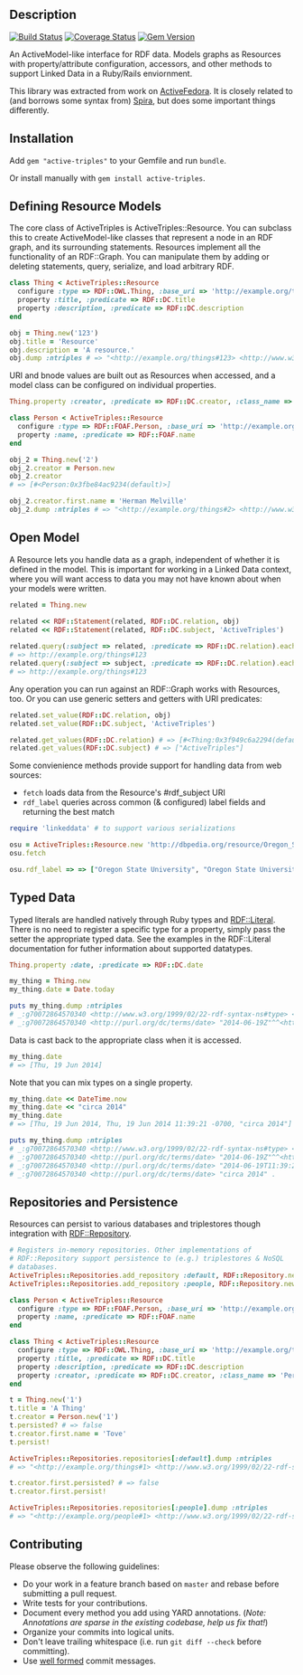 Description
-----------

[![Build Status](https://travis-ci.org/ActiveTriples/ActiveTriples.png?branch=master)](https://travis-ci.org/ActiveTriples/ActiveTriples)
[![Coverage Status](https://coveralls.io/repos/ActiveTriples/ActiveTriples/badge.png?branch=setup_badges)](https://coveralls.io/r/ActiveTriples/ActiveTriples?branch=setup_badges)
[![Gem Version](https://badge.fury.io/rb/active-triples.svg)](http://badge.fury.io/rb/active-triples)

An ActiveModel-like interface for RDF data. Models graphs as Resources with property/attribute configuration, accessors, and other methods to support Linked Data in a Ruby/Rails enviornment.

This library was extracted from work on [ActiveFedora](https://github.com/projecthydra/active_fedora). It is closely related to (and borrows some syntax from) [Spira](https://github.com/ruby-rdf/spira), but does some important things differently.

Installation
------------

Add `gem "active-triples"` to your Gemfile and run `bundle`.

Or install manually with `gem install active-triples`.

Defining Resource Models
------------------------

The core class of ActiveTriples is ActiveTriples::Resource. You can subclass this to create ActiveModel-like classes that represent a node in an RDF graph, and its surrounding statements. Resources implement all the functionality of an RDF::Graph. You can manipulate them by adding or deleting statements, query, serialize, and load arbitrary RDF. 


```ruby
class Thing < ActiveTriples::Resource
  configure :type => RDF::OWL.Thing, :base_uri => 'http://example.org/things#'
  property :title, :predicate => RDF::DC.title
  property :description, :predicate => RDF::DC.description
end

obj = Thing.new('123')
obj.title = 'Resource'
obj.description = 'A resource.'
obj.dump :ntriples # => "<http://example.org/things#123> <http://www.w3.org/1999/02/22-rdf-syntax-ns#type> <http://www.w3.org/2002/07/owl#Thing> .\n<http://example.org/things#123> <http://purl.org/dc/terms/title> \"Resource\" .\n<http://example.org/things#123> <http://purl.org/dc/terms/description> \"A resource.\" .\n"
```
URI and bnode values are built out as Resources when accessed, and a model class can be configured on individual properties.

```ruby
Thing.property :creator, :predicate => RDF::DC.creator, :class_name => 'Person'

class Person < ActiveTriples::Resource
  configure :type => RDF::FOAF.Person, :base_uri => 'http://example.org/people#'
  property :name, :predicate => RDF::FOAF.name
end

obj_2 = Thing.new('2')
obj_2.creator = Person.new
obj_2.creator
# => [#<Person:0x3fbe84ac9234(default)>]

obj_2.creator.first.name = 'Herman Melville'
obj_2.dump :ntriples # => "<http://example.org/things#2> <http://www.w3.org/1999/02/22-rdf-syntax-ns#type> <http://www.w3.org/2002/07/owl#Thing> .\n<http://example.org/things#2> <http://purl.org/dc/terms/creator> _:g70263220218800 .\n_:g70263220218800 <http://www.w3.org/1999/02/22-rdf-syntax-ns#type> <http://xmlns.com/foaf/0.1/Person> .\n_:g70263220218800 <http://xmlns.com/foaf/0.1/name> \"Herman Melville\" .\n"
```

Open Model
-----------

A Resource lets you handle data as a graph, independent of whether it is defined in the model. This is important for working in a Linked Data context, where you will want access to data you may not have known about when your models were written.

```ruby
related = Thing.new

related << RDF::Statement(related, RDF::DC.relation, obj)
related << RDF::Statement(related, RDF::DC.subject, 'ActiveTriples')
	
related.query(:subject => related, :predicate => RDF::DC.relation).each_statement {|s,p,o| puts o}
# => http://example.org/things#123
related.query(:subject => subject, :predicate => RDF::DC.relation).each_statement {|s,p,o| puts o}
# => http://example.org/things#123
```

Any operation you can run against an RDF::Graph works with Resources, too. Or you can use generic setters and getters with URI predicates:

```ruby
related.set_value(RDF::DC.relation, obj) 
related.set_value(RDF::DC.subject, 'ActiveTriples')

related.get_values(RDF::DC.relation) # => [#<Thing:0x3f949c6a2294(default)>]
related.get_values(RDF::DC.subject) # => ["ActiveTriples"]
```

Some convienience methods provide support for handling data from web sources:
  * `fetch` loads data from the Resource's #rdf_subject URI
  * `rdf_label` queries across common (& configured) label fields and returning the best match

```ruby
require 'linkeddata' # to support various serializations

osu = ActiveTriples::Resource.new 'http://dbpedia.org/resource/Oregon_State_University'
osu.fetch

osu.rdf_label => => ["Oregon State University", "Oregon State University", "Université d'État de l'Oregon", "Oregon State University", "Oregon State University", "オレゴン州立大学", "Universidad Estatal de Oregón", "Oregon State University", "俄勒岡州立大學", "Universidade do Estado do Oregon"]
```

Typed Data
-----------

Typed literals are handled natively through Ruby types and [RDF::Literal](https://github.com/ruby-rdf/rdf/tree/develop/lib/rdf/model/literal). There is no need to register a specific type for a property, simply pass the setter the appropriate typed data. See the examples in the RDF::Literal documentation for futher information about supported datatypes.

```ruby
Thing.property :date, :predicate => RDF::DC.date

my_thing = Thing.new
my_thing.date = Date.today

puts my_thing.dump :ntriples
# _:g70072864570340 <http://www.w3.org/1999/02/22-rdf-syntax-ns#type> <http://www.w3.org/2002/07/owl#Thing> .
# _:g70072864570340 <http://purl.org/dc/terms/date> "2014-06-19Z"^^<http://www.w3.org/2001/XMLSchema#date> .
```

Data is cast back to the appropriate class when it is accessed.

```ruby
my_thing.date
# => [Thu, 19 Jun 2014]
```
   
Note that you can mix types on a single property.

```ruby     
my_thing.date << DateTime.now
my_thing.date << "circa 2014"
my_thing.date
# => [Thu, 19 Jun 2014, Thu, 19 Jun 2014 11:39:21 -0700, "circa 2014"]

puts my_thing.dump :ntriples
# _:g70072864570340 <http://www.w3.org/1999/02/22-rdf-syntax-ns#type> <http://www.w3.org/2002/07/owl#Thing> .
# _:g70072864570340 <http://purl.org/dc/terms/date> "2014-06-19Z"^^<http://www.w3.org/2001/XMLSchema#date> .
# _:g70072864570340 <http://purl.org/dc/terms/date> "2014-06-19T11:39:21-07:00"^^<http://www.w3.org/2001/XMLSchema#dateTime> .
# _:g70072864570340 <http://purl.org/dc/terms/date> "circa 2014" .
```

Repositories and Persistence
-----------------------------

Resources can persist to various databases and triplestores though integration with [RDF::Repository](http://rubydoc.info/github/ruby-rdf/rdf/RDF/Repository).

```ruby
# Registers in-memory repositories. Other implementations of
# RDF::Repository support persistence to (e.g.) triplestores & NoSQL
# databases.
ActiveTriples::Repositories.add_repository :default, RDF::Repository.new
ActiveTriples::Repositories.add_repository :people, RDF::Repository.new

class Person < ActiveTriples::Resource
  configure :type => RDF::FOAF.Person, :base_uri => 'http://example.org/people#', :repository => :people
  property :name, :predicate => RDF::FOAF.name
end

class Thing < ActiveTriples::Resource
  configure :type => RDF::OWL.Thing, :base_uri => 'http://example.org/things#', :repository => :default
  property :title, :predicate => RDF::DC.title
  property :description, :predicate => RDF::DC.description
  property :creator, :predicate => RDF::DC.creator, :class_name => 'Person'
end

t = Thing.new('1')
t.title = 'A Thing'
t.creator = Person.new('1')
t.persisted? # => false
t.creator.first.name = 'Tove'
t.persist!

ActiveTriples::Repositories.repositories[:default].dump :ntriples
# => "<http://example.org/things#1> <http://www.w3.org/1999/02/22-rdf-syntax-ns#type> <http://www.w3.org/2002/07/owl#Thing> .\n<http://example.org/things#1> <http://purl.org/dc/terms/title> \"A Thing\" .\n<http://example.org/things#1> <http://purl.org/dc/terms/creator> <http://example.org/people#1> .\n"

t.creator.first.persisted? # => false
t.creator.first.persist!

ActiveTriples::Repositories.repositories[:people].dump :ntriples
# => "<http://example.org/people#1> <http://www.w3.org/1999/02/22-rdf-syntax-ns#type> <http://xmlns.com/foaf/0.1/Person> .\n<http://example.org/people#1> <http://xmlns.com/foaf/0.1/name> \"Tove\" .\n"
```

Contributing
-------------

Please observe the following guidelines:

 - Do your work in a feature branch based on ```master``` and rebase before submitting a pull request.
 - Write tests for your contributions.
 - Document every method you add using YARD annotations. (_Note: Annotations are sparse in the existing codebase, help us fix that!_)
 - Organize your commits into logical units.
 - Don't leave trailing whitespace (i.e. run ```git diff --check``` before committing).
 - Use [well formed](http://tbaggery.com/2008/04/19/a-note-about-git-commit-messages.html) commit messages.

